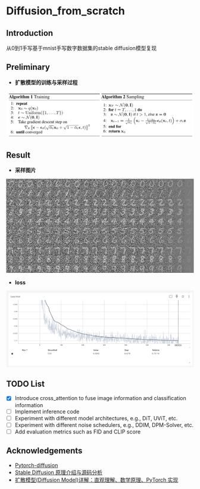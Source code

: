 # Diffusion_from_scratch

## Introduction

从0到1手写基于mnist手写数字数据集的stable diffusion模型复现

## Preliminary
- **扩散模型的训练与采样过程**

![diffusion process](./assets/diffusion.png)


## Result

- **采样图片**

![采样图片](./assets/stable-diffusion-inference.png)

- **loss**

![training loss](./assets/stable-diffusion-loss.png)


## TODO List

- [x] Introduce cross_attention to fuse image information and classification information
- [ ] Implement inference code
- [ ] Experiment with different model architectures, e.g., DiT, UViT, etc.
- [ ] Experiment with different noise schedulers, e.g., DDIM, DPM-Solver, etc.
- [ ] Add evaluation metrics such as FID and CLIP score

## Acknowledgements

- [Pytorch-diffusion](https://github.com/owenliang/pytorch-diffusion)
- [Stable Diffusion 原理介绍与源码分析](https://blog.csdn.net/Eric_1993/article/details/129600524?spm=1001.2014.3001.5501)
- [扩散模型(Diffusion Model)详解：直观理解、数学原理、PyTorch 实现](https://zhouyifan.net/2023/07/07/20230330-diffusion-model/)

